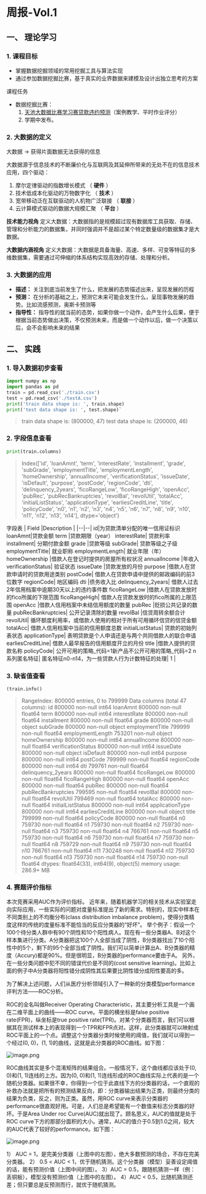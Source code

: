 # 周报-Vol.1

## 一、 理论学习

### 1. 课程目标

- 掌握数据挖掘领域的常用挖掘工具与算法实现
- 通过参加数据挖掘比赛，基于真实的业界数据来建模及设计出独立思考的方案

课程任务
	

 - 数据挖掘比赛：
	1. [天池大数据比赛学习赛贷款违约预测](https://tianchi.aliyun.com/competition/entrance/531830/introduction)（案例教学、平时作业评分）
	2. 学期中发布。

### 2. 大数据的定义

大数据 -> 获得片面数据无法获得的信息

大数据源于信息技术的不断廉价化与互联网及其延伸所带来的无处不在的信息技术应用，四个驱动：
1. 摩尔定律驱动的指数增长模式 （ **硬件** ）
2. 技术低成本化驱动的万物数字化 （ **技术** ）
3. 宽带移动泛在互联驱动的人机物广泛联接 （ **联接** ）
4. 云计算模式驱动的数据大规模汇聚 （ **平台** ）

**技术能力视角** 定义大数据：大数据指的是规模超过现有数据库工具获取、存储、管理和分析能力的数据集，并同时强调并不是超过某个特定数量级的数据集才是大数据。

**大数据内涵视角** 定义大数据：大数据是具备海量、高速、多样、可变等特征的多维数据集，需要通过可伸缩的体系结构实现高效的存储、处理和分析。                     

### 3. 大数据的应用

- **描述：** 关注到底当前发生了什么，把发展的态势描述出来，呈现发展的历程
- **预测：** 在分析的基础之上，预测它未来可能会发生什么，呈现事物发展的趋势。比如流感预测，奥斯卡预测等
- **指导性：** 指导性的就当前的态势，如果你做一个动作，会产生什么后果，便于根据当前态势做出决策，不仅预测未来，而是做一个动作以后，做一个决策以后，会不会影响未来的结果



## 二、 实践

### 1. 导入数据初步查看
```python
import numpy as np
import pandas as pd
train = pd.read_csv('./train.csv')
test = pd.read_csv('./testA.csv')
print('train data shape is: ', train.shape)
print('test data shape is: ', test.shape)`
```
> train data shape is:  (800000, 47)
>test data shape is:  (200000, 46)

### 2. 字段信息查看
```python
print(train.columns)
```
>Index(['id', 'loanAmnt', 'term', 'interestRate', 'installment', 'grade',
       'subGrade', 'employmentTitle', 'employmentLength', 'homeOwnership',
       'annualIncome', 'verificationStatus', 'issueDate', 'isDefault',
       'purpose', 'postCode', 'regionCode', 'dti', 'delinquency_2years',
       'ficoRangeLow', 'ficoRangeHigh', 'openAcc', 'pubRec',
       'pubRecBankruptcies', 'revolBal', 'revolUtil', 'totalAcc',
       'initialListStatus', 'applicationType', 'earliesCreditLine', 'title',
       'policyCode', 'n0', 'n1', 'n2', 'n3', 'n4', 'n5', 'n6', 'n7', 'n8',
       'n9', 'n10', 'n11', 'n12', 'n13', 'n14'],
      dtype='object')
      
字段表
| Field |Description |
|--|--|
 id|为贷款清单分配的唯一信用证标识
loanAmnt|贷款金额
term	|贷款期限（year）
interestRate|	贷款利率
installment|	分期付款金额
grade	|贷款等级
subGrade|	贷款等级之子级
employmentTitle|	就业职称
employmentLength|	就业年限（年）
homeOwnership	|借款人在登记时提供的房屋所有权状况
annualIncome	|年收入
verificationStatus|	验证状态
issueDate	|贷款发放的月份
purpose	|借款人在贷款申请时的贷款用途类别
postCode|	借款人在贷款申请中提供的邮政编码的前3位数字
regionCode|	地区编码
dti	|债务收入比
delinquency_2years|	借款人过去2年信用档案中逾期30天以上的违约事件数
ficoRangeLow	|借款人在贷款发放时的fico所属的下限范围
ficoRangeHigh|	借款人在贷款发放时的fico所属的上限范围
openAcc	|借款人信用档案中未结信用额度的数量
pubRec	|贬损公共记录的数量
pubRecBankruptcies|	公开记录清除的数量
revolBal	|信贷周转余额合计
revolUtil|	循环额度利用率，或借款人使用的相对于所有可用循环信贷的信贷金额
totalAcc|	借款人信用档案中当前的信用额度总数
initialListStatus|	贷款的初始列表状态
applicationType|	表明贷款是个人申请还是与两个共同借款人的联合申请
earliesCreditLine|	借款人最早报告的信用额度开立的月份
title	|借款人提供的贷款名称
policyCode|	公开可用的策略_代码=1新产品不公开可用的策略_代码=2
n系列匿名特征|	匿名特征n0-n14，为一些贷款人行为计数特征的处理| 1 |

### 3. 缺省值查看
```python
(train.info()
```
>RangeIndex: 800000 entries, 0 to 799999
Data columns (total 47 columns):
id                    800000 non-null int64
loanAmnt              800000 non-null float64
term                  800000 non-null int64
interestRate          800000 non-null float64
installment           800000 non-null float64
grade                 800000 non-null object
subGrade              800000 non-null object
employmentTitle       799999 non-null float64
employmentLength      753201 non-null object
homeOwnership         800000 non-null int64
annualIncome          800000 non-null float64
verificationStatus    800000 non-null int64
issueDate             800000 non-null object
isDefault             800000 non-null int64
purpose               800000 non-null int64
postCode              799999 non-null float64
regionCode            800000 non-null int64
dti                   799761 non-null float64
delinquency_2years    800000 non-null float64
ficoRangeLow          800000 non-null float64
ficoRangeHigh         800000 non-null float64
openAcc               800000 non-null float64
pubRec                800000 non-null float64
pubRecBankruptcies    799595 non-null float64
revolBal              800000 non-null float64
revolUtil             799469 non-null float64
totalAcc              800000 non-null float64
initialListStatus     800000 non-null int64
applicationType       800000 non-null int64
earliesCreditLine     800000 non-null object
title                 799999 non-null float64
policyCode            800000 non-null float64
n0                    759730 non-null float64
n1                    759730 non-null float64
n2                    759730 non-null float64
n3                    759730 non-null float64
n4                    766761 non-null float64
n5                    759730 non-null float64
n6                    759730 non-null float64
n7                    759730 non-null float64
n8                    759729 non-null float64
n9                    759730 non-null float64
n10                   766761 non-null float64
n11                   730248 non-null float64
n12                   759730 non-null float64
n13                   759730 non-null float64
n14                   759730 non-null float64
dtypes: float64(33), int64(9), object(5)
memory usage: 286.9+ MB

### 4. 赛题评价指标
本次竞赛采用AUC作为评价指标。
近年来，随着机器学习的相关技术从实验室走向实际应用，一些实际的问题对度量标准提出了新的需求。特别的，现实中样本在不同类别上的不均衡分布(class distribution imbalance problem)，使得分类精度这样的传统的度量标准不能恰当的反应分类器的“好坏”。
举个例子：假设一个100个待分类人群中有90个阴性和10个阳性病人。现在有一些分类器A、B对这个样本集进行分类。A分类器把这100个人全部当成了阴性，B分类器找出了10个阳性中的5个，剩下的95个全部当成了阴性。我们可以简单计算出A、B分类器的精度（Accury)都是90%。但是很明显，B分类器的performance要由于A。
另外，在一些分类问题中犯不同的错误代价是不同的(cost sensitive learning)。比如上面的例子中A分类器将阳性错分成阴性其后果要比阴性错分成阳性要高的多。

为了解决上述问题，人们从医疗分析领域引入了一种新的分类模型performance评判方法——ROC分析。

ROC的全名叫做Receiver Operating Characteristic，其主要分析工具是一个画在二维平面上的曲线——ROC curve。平面的横坐标是false positive rate(FPR)，纵坐标是true positive rate(TPR)。对某个分类器而言，我们可以根据其在测试样本上的表现得到一个TPR和FPR点对。这样，此分类器就可以映射成ROC平面上的一个点。调整这个分类器分类时候使用的阈值，我们就可以得到一个经过(0, 0)，(1, 1)的曲线，这就是此分类器的ROC曲线。如下图：


![image.png](https://img-blog.csdnimg.cn/20200928222312866.png?x-oss-process=image/watermark,type_ZmFuZ3poZW5naGVpdGk,shadow_10,text_aHR0cHM6Ly9ibG9nLmNzZG4ubmV0L2FkZ2hqZ2Y=,size_16,color_FFFFFF,t_70#pic_center)


ROC曲线其实是多个混淆矩阵的结果组合。一般情况下，这个曲线都应该处于(0, 0)和(1, 1)连线的上方。因为(0, 0)和(1, 1)连线形成的ROC曲线实际上代表的是一个随机分类器。如果很不幸，你得到一个位于此直线下方的分类器的话，一个直观的补救办法就是把所有的预测结果反向，即：分类器输出结果为正类，则最终分类的结果为负类，反之，则为正类。虽然，用ROC curve来表示分类器的performance很直观好用。可是，人们总是希望能有一个数值来标志分类器的好坏。于是Area Under roc Curve(AUC)就出现了。顾名思义，AUC的值就是处于ROC curve下方的那部分面积的大小。通常，AUC的值介于0.5到1.0之间，较大的AUC代表了较好的performance。如下图：


![image.png](https://img-blog.csdnimg.cn/2020092822234111.png#pic_center)

1） AUC = 1，是完美分类器（上图中的左图），绝大多数预测的场合，不存在完美分类器。
2） 0.5 < AUC < 1，优于随机猜测。这个分类器（模型）妥善设定阈值的话，能有预测价值（上图中间的图）。
3）AUC = 0.5，跟随机猜测一样（例：丢铜板），模型没有预测价值（上图中的左图）。
4）AUC < 0.5，比随机猜测还差；但只要总是反预测而行，就优于随机猜测。
